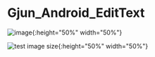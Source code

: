 # Gjun_Android_EditText

![image](https://github.com/pighaddt/Gjun_Android_EditText/blob/master/11232.PNG){:height="50%" width="50%"}

![test image size](https://github.com/pighaddt/Gjun_Android_EditText/blob/master/11232.PNG){:height="50%" width="50%"}
